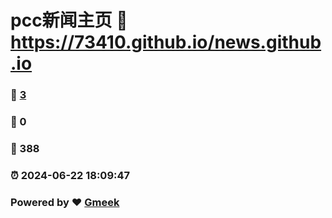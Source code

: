 # pcc新闻主页 :link: https://73410.github.io/news.github.io 
### :page_facing_up: [3](https://73410.github.io/news.github.io/tag.html) 
### :speech_balloon: 0 
### :hibiscus: 388 
### :alarm_clock: 2024-06-22 18:09:47 
### Powered by :heart: [Gmeek](https://github.com/Meekdai/Gmeek)
